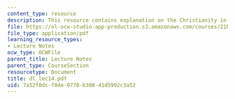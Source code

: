 ```yaml
---
content_type: resource
description: This resource contains explanation on the Christianity in Japan.
file: https://ol-ocw-studio-app-production.s3.amazonaws.com/courses/21h-522-japan-in-the-age-of-the-samurai-history-and-film-fall-2006/7a52f0dcf04e9770b30841d5992c3a52_dl_lec14.pdf
file_type: application/pdf
learning_resource_types:
- Lecture Notes
ocw_type: OCWFile
parent_title: Lecture Notes
parent_type: CourseSection
resourcetype: Document
title: dl_lec14.pdf
uid: 7a52f0dc-f04e-9770-b308-41d5992c3a52
---
```

